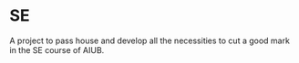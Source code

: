 # SE
A project to pass house and develop all the necessities to cut a good mark in the SE course of AIUB.
